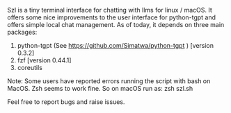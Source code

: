 Szl is a tiny terminal interface for chatting with llms for linux / macOS. It offers some nice improvements to the user interface for python-tgpt and offers simple local chat management. As of today, it depends on three main packages:
1. python-tgpt (See https://github.com/Simatwa/python-tgpt ) [version 0.3.2]
2. fzf [version 0.44.1]
3. coreutils

Note: Some users have reported errors running the script with bash on MacOS. Zsh seems to work fine. 
So on macOS run as:
zsh szl.sh

Feel free to report bugs and raise issues.
